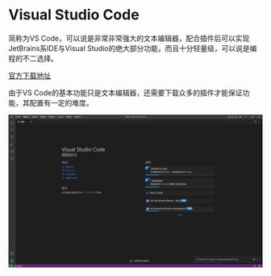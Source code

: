 # Visual Studio Code

简称为VS Code，可以说是非常非常强大的文本编辑器，配合插件后可以实现JetBrains系IDE与Visual Studio的绝大部分功能，而且十分轻量级，可以说是编程的不二选择。

[官方下载地址](https://code.visualstudio.com/)

由于VS Code的基本功能只是文本编辑器，还需要下载众多的插件才能保证功能，其配置有一定的难度。

![VS Code界面](<../../.gitbook/assets/image (2).png>)

